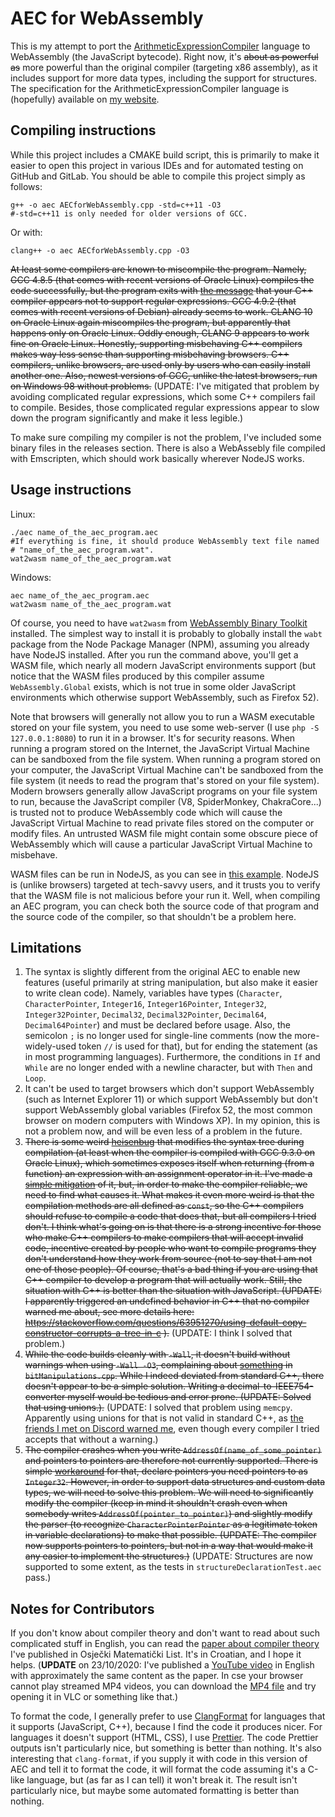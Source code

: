 # AEC for WebAssembly

This is my attempt to port the [ArithmeticExpressionCompiler](https://github.com/FlatAssembler/ArithmeticExpressionCompiler) language to WebAssembly (the JavaScript bytecode). Right now, it's <del>about as powerful as</del> more powerful than the original compiler (targeting x86 assembly), as it includes support for more data types, including the support for structures. The specification for the ArithmeticExpressionCompiler language is (hopefully) available on [my website](https://flatassembler.github.io/AEC_specification.html).

## Compiling instructions

While this project includes a CMAKE build script, this is primarily to make it easier to open this project in various IDEs and for automated testing on GitHub and GitLab. You should be able to compile this project simply as follows:

```
g++ -o aec AECforWebAssembly.cpp -std=c++11 -O3
#-std=c++11 is only needed for older versions of GCC.
```

Or with:

```
clang++ -o aec AECforWebAssembly.cpp -O3
```

<del>At least some compilers are known to miscompile the program. Namely, GCC 4.8.5 (that comes with recent versions of Oracle Linux) compiles the code successfully, but the program exits with [the message](https://github.com/FlatAssembler/AECforWebAssembly/blob/c9212990ec6655d14331fae71f1d782a697a518c/AECforWebAssembly.cpp#L21) that your C++ compiler appears not to support regular expressions. GCC 4.9.2 (that comes with recent versions of Debian) already seems to work. CLANG 10 on Oracle Linux again miscompiles the program, but apparently that happens only on Oracle Linux. Oddly enough, CLANG 9 appears to work fine on Oracle Linux. Honestly, supporting misbehaving C++ compilers makes way less sense than supporting misbehaving browsers. C++ compilers, unlike browsers, are used only by users who can easily install another one. Also, newest versions of GCC, unlike the latest browsers, run on Windows 98 without problems.</del> (UPDATE: I've mitigated that problem by avoiding complicated regular expressions, which some C++ compilers fail to compile. Besides, those complicated regular expressions appear to slow down the program significantly and make it less legible.)

To make sure compiling my compiler is not the problem, I've included some binary files in the releases section. There is also a WebAssebly file compiled with Emscripten, which should work basically wherever NodeJS works.

## Usage instructions

Linux:

```
./aec name_of_the_aec_program.aec
#If everything is fine, it should produce WebAssembly text file named
# "name_of_the_aec_program.wat".
wat2wasm name_of_the_aec_program.wat
```

Windows:

```
aec name_of_the_aec_program.aec
wat2wasm name_of_the_aec_program.wat
```

Of course, you need to have `wat2wasm` from [WebAssembly Binary Toolkit](https://github.com/WebAssembly/wabt) installed. The simplest way to install it is probably to globally install the `wabt` package from the Node Package Manager (NPM), assuming you already have NodeJS installed. After you run the command above, you'll get a WASM file, which nearly all modern JavaScript environments support (but notice that the WASM files produced by this compiler assume `WebAssembly.Global` exists, which is not true in some older JavaScript environments which otherwise support WebAssembly, such as Firefox 52).

Note that browsers will generally not allow you to run a WASM executable stored on your file system, you need to use some web-server (I use `php -S 127.0.0.1:8080`) to run it in a browser. It's for security reasons. When running a program stored on the Internet, the JavaScript Virtual Machine can be sandboxed from the file system. When running a program stored on your computer, the JavaScript Virtual Machine can't be sandboxed from the file system (it needs to read the program that's stored on your file system). Modern browsers generally allow JavaScript programs on your file system to run, because the JavaScript compiler (V8, SpiderMonkey, ChakraCore...) is trusted not to produce WebAssembly code which will cause the JavaScript Virtual Machine to read private files stored on the computer or modify files. An untrusted WASM file might contain some obscure piece of WebAssembly which will cause a particular JavaScript Virtual Machine to misbehave.

WASM files can be run in NodeJS, as you can see in [this example](https://github.com/FlatAssembler/AECforWebAssembly/blob/master/analogClock/analogClock.js). NodeJS is (unlike browsers) targeted at tech-savvy users, and it trusts you to verify that the WASM file is not malicious before your run it. Well, when compiling an AEC program, you can check both the source code of that program and the source code of the compiler, so that shouldn't be a problem here.

## Limitations

1. The syntax is slightly different from the original AEC to enable new features (useful primarily at string manipulation, but also make it easier to write clean code). Namely, variables have types (`Character`, `CharacterPointer`, `Integer16`, `Integer16Pointer`, `Integer32`, `Integer32Pointer`, `Decimal32`, `Decimal32Pointer`, `Decimal64`, `Decimal64Pointer`) and must be declared before usage. Also, the semicolon `;` is no longer used for single-line comments (now the more-widely-used token `//` is used for that), but for ending the statement (as in most programming languages). Furthermore, the conditions in `If` and `While` are no longer ended with a newline character, but with `Then` and `Loop`.
1. It can't be used to target browsers which don't support WebAssembly (such as Internet Explorer 11) or which support WebAssembly but don't support WebAssembly global variables (Firefox 52, the most common browser on modern computers with Windows XP). In my opinion, this is not a problem now, and will be even less of a problem in the future.
1. <del>There is some weird [heisenbug](https://en.wikipedia.org/wiki/Heisenbug) that modifies the syntax tree during compilation (at least when the compiler is compiled with GCC 9.3.0 on Oracle Linux), which sometimes exposes itself when returning (from a function) an expression with an assignment operator in it. I've made a [simple mitigation](https://github.com/FlatAssembler/AECforWebAssembly/blob/c9212990ec6655d14331fae71f1d782a697a518c/compiler.cpp#L469) of it, but, in order to make the compiler reliable, we need to find what causes it. What makes it even more weird is that the compilation methods are all defined as `const`, so the C++ compilers should refuse to compile a code that does that, but all compilers I tried don't. I think what's going on is that there is a strong incentive for those who make C++ compilers to make compilers that will accept invalid code, incentive created by people who want to compile programs they don't understand how they work from source (not to say that I am not one of those people). Of course, that's a bad thing if you are using that C++ compiler to develop a program that will actually work. Still, the situation with C++ is better than the situation with JavaScript. (UPDATE: I apparently triggered an undefined behavior in C++ that no compiler warned me about, see more details here: https://stackoverflow.com/questions/63951270/using-default-copy-constructor-corrupts-a-tree-in-c ).</del> (UPDATE: I think I solved that problem.)
1. <del>While the code builds cleanly with `-Wall`, it doesn't build without warnings when using `-Wall -O3`, complaining about [something](https://github.com/FlatAssembler/AECforWebAssembly/blob/c9212990ec6655d14331fae71f1d782a697a518c/bitManipulations.cpp#L71) in `bitManipulations.cpp`. While I indeed deviated from standard C++, there doesn't appear to be a simple solution. Writing a decimal-to-IEEE754-converter myself would be tedious and error prone. (UPDATE: Solved that using unions.).</del> (UPDATE: I solved that problem using `memcpy`. Apparently using unions for that is not valid in standard C++, as [the friends I met on Discord warned me](https://discord.com/channels/172018499005317120/172018499005317120/807361535193776138), even though every compiler I tried accepts that without a warning.)
1. <del>The compiler crashes when you write `AddressOf(name_of_some_pointer)` and pointers to pointers are therefore not currently supported. There is simple [workaround](https://github.com/FlatAssembler/AECforWebAssembly/blob/c9212990ec6655d14331fae71f1d782a697a518c/analogClock/analogClock.aec#L12) for that, declare pointers you need pointers to as `Integer32`. However, in order to support data structures and custom data types, we will need to solve this problem. We will need to significantly modify the compiler (keep in mind it shouldn't crash even when somebody writes `AddressOf(pointer_to_pointer)`) and slightly modify the parser (to recognize `CharacterPointerPointer` as a legitimate token in variable declarations) to make that possible. (UPDATE: The compiler now supports pointers to pointers, but not in a way that would make it any easier to implement the structures.)</del> (UPDATE: Structures are now supported to some extent, as the tests in `structureDeclarationTest.aec` pass.)

## Notes for Contributors

If you don't know about compiler theory and don't want to read about such complicated stuff in English, you can read the [paper about compiler theory](https://github.com/FlatAssembler/ArithmeticExpressionCompiler/raw/master/seminar/PojednostavljeniSeminar.pdf) I've published in Osječki Matematički List. It's in Croatian, and I hope it helps.
(**UPDATE** on 23/10/2020: I've published a [YouTube video](https://youtu.be/Br6Zh3Rczig) in English with approximately the same content as the paper. In cse your browser cannot play streamed MP4 videos, you can download the [MP4 file](https://flatassembler.github.io/compiler_theory.mp4) and try opening it in VLC or something like that.)

To format the code, I generally prefer to use [ClangFormat](https://clang.llvm.org/docs/ClangFormat.html) for languages that it supports (JavaScript, C++), because I find the code it produces nicer. For languages it doesn't support (HTML, CSS), I use [Prettier](https://prettier.io/). The code Prettier outputs isn't particularly nice, but something is better than nothing. It's also interesting that `clang-format`, if you supply it with code in this version of AEC and tell it to format the code, it will format the code assuming it's a C-like language, but (as far as I can tell) it won't break it. The result isn't particularly nice, but maybe some automated formatting is better than nothing.
